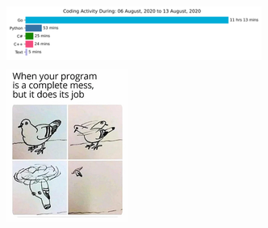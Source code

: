 <!-- ![RyuaNerin's Wakatime](https://github.com/RyuaNerin/Wakatime/blob/master/images/stat.svg) -->

![RyuaNerin's Wakatime](https://github.com/RyuaNerin/Wakatime/blob/master/images/stat.svg)

![meme](https://github.com/RyuaNerin/RyuaNerin/raw/master/meme.png)
